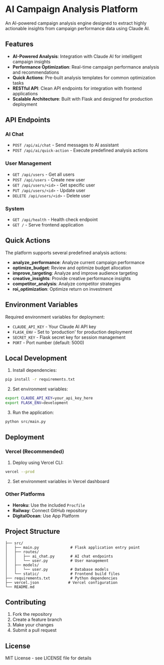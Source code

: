 # AI Campaign Analysis Platform

An AI-powered campaign analysis engine designed to extract highly actionable insights from campaign performance data using Claude AI.

## Features

- **AI-Powered Analysis**: Integration with Claude AI for intelligent campaign insights
- **Performance Optimization**: Real-time campaign performance analysis and recommendations
- **Quick Actions**: Pre-built analysis templates for common optimization tasks
- **RESTful API**: Clean API endpoints for integration with frontend applications
- **Scalable Architecture**: Built with Flask and designed for production deployment

## API Endpoints

### AI Chat
- `POST /api/ai/chat` - Send messages to AI assistant
- `POST /api/ai/quick-action` - Execute predefined analysis actions

### User Management
- `GET /api/users` - Get all users
- `POST /api/users` - Create new user
- `GET /api/users/<id>` - Get specific user
- `PUT /api/users/<id>` - Update user
- `DELETE /api/users/<id>` - Delete user

### System
- `GET /api/health` - Health check endpoint
- `GET /` - Serve frontend application

## Quick Actions

The platform supports several predefined analysis actions:

- **analyze_performance**: Analyze current campaign performance
- **optimize_budget**: Review and optimize budget allocation
- **improve_targeting**: Analyze and improve audience targeting
- **creative_insights**: Provide creative performance insights
- **competitor_analysis**: Analyze competitor strategies
- **roi_optimization**: Optimize return on investment

## Environment Variables

Required environment variables for deployment:

- `CLAUDE_API_KEY` - Your Claude AI API key
- `FLASK_ENV` - Set to 'production' for production deployment
- `SECRET_KEY` - Flask secret key for session management
- `PORT` - Port number (default: 5000)

## Local Development

1. Install dependencies:
```bash
pip install -r requirements.txt
```

2. Set environment variables:
```bash
export CLAUDE_API_KEY=your_api_key_here
export FLASK_ENV=development
```

3. Run the application:
```bash
python src/main.py
```

## Deployment

### Vercel (Recommended)
1. Deploy using Vercel CLI:
```bash
vercel --prod
```

2. Set environment variables in Vercel dashboard

### Other Platforms
- **Heroku**: Use the included `Procfile`
- **Railway**: Connect GitHub repository
- **DigitalOcean**: Use App Platform

## Project Structure

```
├── src/
│   ├── main.py              # Flask application entry point
│   ├── routes/
│   │   ├── ai_chat.py       # AI chat endpoints
│   │   └── user.py          # User management
│   ├── models/
│   │   └── user.py          # Database models
│   └── static/              # Frontend build files
├── requirements.txt         # Python dependencies
├── vercel.json             # Vercel configuration
└── README.md
```

## Contributing

1. Fork the repository
2. Create a feature branch
3. Make your changes
4. Submit a pull request

## License

MIT License - see LICENSE file for details